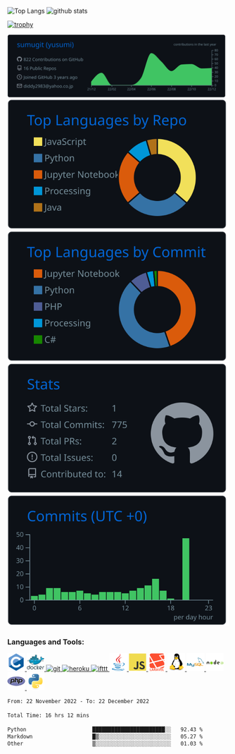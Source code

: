 <p align="left"> 
  <img alt="Top Langs" height="150px" src="https://github-readme-stats.vercel.app/api/top-langs/?username=sumugit&layout=compact&show_icons=true&theme=onedark" />
  <img alt="github stats" height="150px" src="https://github-readme-stats.vercel.app/api?username=sumugit&theme=onedark&show_icons=ture" />
</p>


[![trophy](https://github-profile-trophy.vercel.app/?username=sumugit&theme=onedark&column=7
)](https://github.com/ryo-ma/github-profile-trophy)

  
[![](https://raw.githubusercontent.com/sumugit/sumugit/main/profile-summary-card-output/github_dark/0-profile-details.svg)](https://github.com/vn7n24fzkq/github-profile-summary-cards)
[![](https://raw.githubusercontent.com/sumugit/sumugit/main/profile-summary-card-output/github_dark/1-repos-per-language.svg)](https://github.com/vn7n24fzkq/github-profile-summary-cards) [![](https://raw.githubusercontent.com/sumugit/sumugit/main/profile-summary-card-output/github_dark/2-most-commit-language.svg)](https://github.com/vn7n24fzkq/github-profile-summary-cards)
[![](https://raw.githubusercontent.com/sumugit/sumugit/main/profile-summary-card-output/github_dark/3-stats.svg)](https://github.com/vn7n24fzkq/github-profile-summary-cards) [![](https://raw.githubusercontent.com/sumugit/sumugit/main/profile-summary-card-output/github_dark/4-productive-time.svg)](https://github.com/vn7n24fzkq/github-profile-summary-cards)
  
  
  <h3 align="left">Languages and Tools:</h3>
<p align="left"> <a href="https://www.cprogramming.com/" target="_blank" rel="noreferrer"> <img src="https://raw.githubusercontent.com/devicons/devicon/master/icons/c/c-original.svg" alt="c" width="40" height="40"/> </a> <a href="https://www.docker.com/" target="_blank" rel="noreferrer"> <img src="https://raw.githubusercontent.com/devicons/devicon/master/icons/docker/docker-original-wordmark.svg" alt="docker" width="40" height="40"/> </a> <a href="https://git-scm.com/" target="_blank" rel="noreferrer"> <img src="https://www.vectorlogo.zone/logos/git-scm/git-scm-icon.svg" alt="git" width="40" height="40"/> </a> <a href="https://heroku.com" target="_blank" rel="noreferrer"> <img src="https://www.vectorlogo.zone/logos/heroku/heroku-icon.svg" alt="heroku" width="40" height="40"/> </a> <a href="https://ifttt.com/" target="_blank" rel="noreferrer"> <img src="https://www.vectorlogo.zone/logos/ifttt/ifttt-ar21.svg" alt="ifttt" width="40" height="40"/> </a> <a href="https://www.java.com" target="_blank" rel="noreferrer"> <img src="https://raw.githubusercontent.com/devicons/devicon/master/icons/java/java-original.svg" alt="java" width="40" height="40"/> </a> <a href="https://developer.mozilla.org/en-US/docs/Web/JavaScript" target="_blank" rel="noreferrer"> <img src="https://raw.githubusercontent.com/devicons/devicon/master/icons/javascript/javascript-original.svg" alt="javascript" width="40" height="40"/> </a> <a href="https://laravel.com/" target="_blank" rel="noreferrer"> <img src="https://raw.githubusercontent.com/devicons/devicon/master/icons/laravel/laravel-plain-wordmark.svg" alt="laravel" width="40" height="40"/> </a> <a href="https://www.linux.org/" target="_blank" rel="noreferrer"> <img src="https://raw.githubusercontent.com/devicons/devicon/master/icons/linux/linux-original.svg" alt="linux" width="40" height="40"/> </a> <a href="https://www.mysql.com/" target="_blank" rel="noreferrer"> <img src="https://raw.githubusercontent.com/devicons/devicon/master/icons/mysql/mysql-original-wordmark.svg" alt="mysql" width="40" height="40"/> </a> <a href="https://nodejs.org" target="_blank" rel="noreferrer"> <img src="https://raw.githubusercontent.com/devicons/devicon/master/icons/nodejs/nodejs-original-wordmark.svg" alt="nodejs" width="40" height="40"/> </a> <a href="https://www.php.net" target="_blank" rel="noreferrer"> <img src="https://raw.githubusercontent.com/devicons/devicon/master/icons/php/php-original.svg" alt="php" width="40" height="40"/> </a> <a href="https://www.python.org" target="_blank" rel="noreferrer"> <img src="https://raw.githubusercontent.com/devicons/devicon/master/icons/python/python-original.svg" alt="python" width="40" height="40"/> </a> </p>
  
  
<!--START_SECTION:waka-->

```text
From: 22 November 2022 - To: 22 December 2022

Total Time: 16 hrs 12 mins

Python                     ███████████████████████░░   92.43 %
Markdown                   █▒░░░░░░░░░░░░░░░░░░░░░░░   05.27 %
Other                      ▒░░░░░░░░░░░░░░░░░░░░░░░░   01.03 %
```

<!--END_SECTION:waka-->

